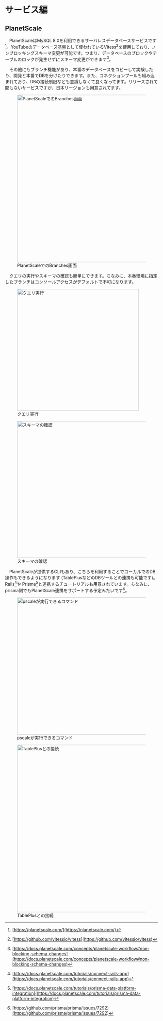# サービス編
## PlanetScale
　PlanetScaleはMySQL 8.0を利用できるサーバレスデータベースサービスです[^planetscale]。YouTubeのデータベース基盤として使われているVitess[^vitess]を使用しており、ノンブロッキングスキーマ変更が可能です。つまり、データベースのブロックやテーブルのロックが発生せずにスキーマ変更ができます[^planetscale_no_blocking]。

　その他にもブランチ機能があり、本番のデータベースをコピーして実験したり、開発と本番でDBを分けたりできます。また、コネクションプールも組み込まれており、DBの接続制限なども意識しなくて良くなってます。リリースされて間もないサービスですが、日本リージョンも用意されてます。

<figure>
  <img src='/images/web_changelog_2021/planet_scale/branch.png' width='550' alt='PlanetScaleでのBranches画面' />
  <figcaption>PlanetScaleでのBranches画面</figcaption>
</figure>

　クエリの実行やスキーマの確認も簡単にできます。ちなみに、本番環境に指定したブランチはコンソールアクセスがデフォルトで不可になります。

<figure>
  <img src='/images/web_changelog_2021/planet_scale/console.png' width='400' alt='クエリ実行' />
  <figcaption>クエリ実行</figcaption>
</figure>

<figure>
  <img src='/images/web_changelog_2021/planet_scale/schema.png' width='450' alt='スキーマの確認' />
  <figcaption>スキーマの確認</figcaption>
</figure>

　PlanetScaleが提供するCLIもあり、こちらを利用することでローカルでのDB操作もできるようになります (TablePlusなどのDBツールとの連携も可能です)。Rails[^planetscale_rails_tutorial]や Prisma[^planetscale_prisma_tutorial]と連携するチュートリアルも用意されています。ちなみに、prisma側でもPlanetScale連携をサポートする予定みたいです[^planetscale_prisma_support]。

<figure>
  <img src='/images/web_changelog_2021/planet_scale/cli.png' width='450' alt='pscaleが実行できるコマンド' />
  <figcaption>pscaleが実行できるコマンド</figcaption>
</figure>

<figure>
  <img src='/images/web_changelog_2021/planet_scale/connect-db.png' width='550' alt='TablePlusとの接続' />
  <figcaption>TablePlusとの接続</figcaption>
</figure>

[^planetscale]: [https://planetscale.com/](https://planetscale.com/)
[^vitess]: [https://github.com/vitessio/vitess](https://github.com/vitessio/vitess)
[^planetscale_no_blocking]: [https://docs.planetscale.com/concepts/planetscale-workflow#non-blocking-schema-changes](https://docs.planetscale.com/concepts/planetscale-workflow#non-blocking-schema-changes)
[^planetscale_rails_tutorial]: [https://docs.planetscale.com/tutorials/connect-rails-app](https://docs.planetscale.com/tutorials/connect-rails-app)
[^planetscale_prisma_tutorial]: [https://docs.planetscale.com/tutorials/prisma-data-platform-integration](https://docs.planetscale.com/tutorials/prisma-data-platform-integration)
[^planetscale_prisma_support]: [https://github.com/prisma/prisma/issues/7292](https://github.com/prisma/prisma/issues/7292)
